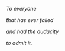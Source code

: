 <i>To everyone</i>

<i>that has ever failed</i>

<i>and had the audacity</i>

<i>to admit it.</i>



  


